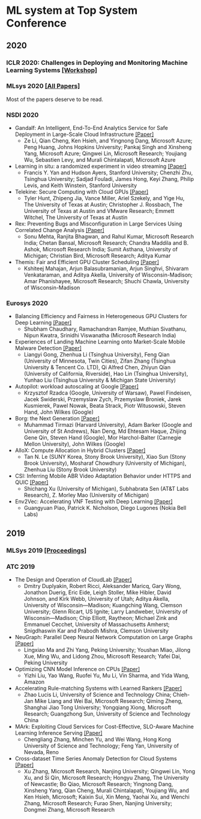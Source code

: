# ML system at Top System Conference

## 2020

### ICLR 2020: Challenges in Deploying and Monitoring Machine Learning Systems [[Workshop]](https://icml.cc/Conferences/2020/Schedule?showEvent=5738)

### MLsys 2020 [[All Papers]](https://mlsys.org/Conferences/2020/ScheduleMultitrack?text=&session=&event_type=&day=)

Most of the papers deserve to be read.

### NSDI 2020

- Gandalf: An Intelligent, End-To-End Analytics Service for Safe Deployment in Large-Scale Cloud Infrastructure [[Paper]](https://www.usenix.org/system/files/nsdi20-paper-li.pdf)
  - Ze Li, Qian Cheng, Ken Hsieh, and Yingnong Dang, Microsoft Azure; Peng Huang, Johns Hopkins University; Pankaj Singh and Xinsheng Yang, Microsoft Azure; Qingwei Lin, Microsoft Research; Youjiang Wu, Sebastien Levy, and Murali Chintalapati, Microsoft Azure
- Learning in situ: a randomized experiment in video streaming [[Paper]](https://www.usenix.org/system/files/nsdi20-paper-yan.pdf)
  - Francis Y. Yan and Hudson Ayers, Stanford University; Chenzhi Zhu, Tsinghua University; Sadjad Fouladi, James Hong, Keyi Zhang, Philip Levis, and Keith Winstein, Stanford University
- Telekine: Secure Computing with Cloud GPUs [[Paper]](https://www.usenix.org/system/files/nsdi20-paper-hunt.pdf)
  - Tyler Hunt, Zhipeng Jia, Vance Miller, Ariel Szekely, and Yige Hu, The University of Texas at Austin; Christopher J. Rossbach, The University of Texas at Austin and VMware Research; Emmett Witchel, The University of Texas at Austin
- Rex: Preventing Bugs and Misconfiguration in Large Services Using Correlated Change Analysis [[Paper]](https://www.usenix.org/system/files/nsdi20-paper-mehta.pdf)
  - Sonu Mehta, Ranjita Bhagwan, and Rahul Kumar, Microsoft Research India; Chetan Bansal, Microsoft Research; Chandra Maddila and B. Ashok, Microsoft Research India; Sumit Asthana, University of Michigan; Christian Bird, Microsoft Research; Aditya Kumar
- Themis: Fair and Efficient GPU Cluster Scheduling [[Paper]](https://www.usenix.org/system/files/nsdi20-paper-mahajan.pdf)
  - Kshiteej Mahajan, Arjun Balasubramanian, Arjun Singhvi, Shivaram Venkataraman, and Aditya Akella, University of Wisconsin-Madison; Amar Phanishayee, Microsoft Research; Shuchi Chawla, University of Wisconsin-Madison


### Eurosys 2020

- Balancing Efficiency and Fairness in Heterogeneous GPU Clusters for Deep Learning [[Paper]](https://dl.acm.org/doi/pdf/10.1145/3342195.3387555)
  - Shubham Chaudhary, Ramachandran Ramjee, Muthian Sivathanu, Nipun Kwatra, Srinidhi Viswanatha (Microsoft Research India)
- Experiences of Landing Machine Learning onto Market-Scale Mobile Malware Detection [[Paper]](https://dl.acm.org/doi/pdf/10.1145/3342195.3387530)
  - Liangyi Gong, Zhenhua Li (Tsinghua University), Feng Qian (University of Minnesota, Twin Cities), Zifan Zhang (Tsinghua University & Tencent Co. LTD), Qi Alfred Chen, Zhiyun Qian (University of California, Riverside), Hao Lin (Tsinghua University), Yunhao Liu (Tsinghua University & Michigan State University)
- Autopilot: workload autoscaling at Google [[Paper]](https://dl.acm.org/doi/pdf/10.1145/3342195.3387524?download=false)
  - Krzysztof Rzadca (Google, University of Warsaw), Pawel Findeisen, Jacek Swiderski, Przemyslaw Zych, Przemyslaw Broniek, Jarek Kusmierek, Pawel Nowak, Beata Strack, Piotr Witusowski, Steven Hand, John Wilkes (Google)
- Borg: the Next Generation [[Paper]](https://dl.acm.org/doi/pdf/10.1145/3342195.3387517)
  - Muhammad Tirmazi (Harvard University), Adam Barker (Google and University of St Andrews), Nan Deng, Md Ehtesam Haque, Zhijing Gene Qin, Steven Hand (Google), Mor Harchol-Balter (Carnegie Mellon University), John Wilkes (Google)
- AlloX: Compute Allocation in Hybrid Clusters [[Paper]](https://www.mosharaf.com/wp-content/uploads/allox-eurosys20.pdf)
  - Tan N. Le (SUNY Korea, Stony Brook University), Xiao Sun (Stony Brook University), Mosharaf Chowdhury (University of Michigan), Zhenhua Liu (Stony Brook University)
- CSI: Inferring Mobile ABR Video Adaptation Behavior under HTTPS and QUIC [[Paper]](https://dl.acm.org/doi/abs/10.1145/3342195.3387558)
  - Shichang Xu (University of Michigan), Subhabrata Sen (AT&T Labs Research), Z. Morley Mao (University of Michigan)
- Env2Vec: Accelerating VNF Testing with Deep Learning [[Paper]](https://dl.acm.org/doi/abs/10.1145/3342195.3387525)
  - Guangyuan Piao, Patrick K. Nicholson, Diego Lugones (Nokia Bell Labs)
  
  
## 2019

### MLSys 2019 [[Proceedings]](https://proceedings.mlsys.org/book/2019) 

### ATC 2019

- The Design and Operation of CloudLab [[Paper]](https://www.usenix.org/system/files/atc19-duplyakin_0.pdf)
  - Dmitry Duplyakin, Robert Ricci, Aleksander Maricq, Gary Wong, Jonathon Duerig, Eric Eide, Leigh Stoller, Mike Hibler, David Johnson, and Kirk Webb, University of Utah; Aditya Akella, University of Wisconsin—Madison; Kuangching Wang, Clemson University; Glenn Ricart, US Ignite; Larry Landweber, University of Wisconsin—Madison; Chip Elliott, Raytheon; Michael Zink and Emmanuel Cecchet, University of Massachusetts Amherst; Snigdhaswin Kar and Prabodh Mishra, Clemson University
- NeuGraph: Parallel Deep Neural Network Computation on Large Graphs [[Paper]](https://www.usenix.org/system/files/atc19-ma_0.pdf)
  - Lingxiao Ma and Zhi Yang, Peking University; Youshan Miao, Jilong Xue, Ming Wu, and Lidong Zhou, Microsoft Research; Yafei Dai, Peking University
- Optimizing CNN Model Inference on CPUs [[Paper]](https://www.usenix.org/system/files/atc19-liu-yizhi.pdf)
  - Yizhi Liu, Yao Wang, Ruofei Yu, Mu Li, Vin Sharma, and Yida Wang, Amazon
- Accelerating Rule-matching Systems with Learned Rankers [[Paper]](https://www.usenix.org/system/files/atc19-li-zhao-lucas.pdf)
  - Zhao Lucis Li, University of Science and Technology China; Chieh-Jan Mike Liang and Wei Bai, Microsoft Research; Qiming Zheng, Shanghai Jiao Tong University; Yongqiang Xiong, Microsoft Research; Guangzhong Sun, University of Science and Technology China
- MArk: Exploiting Cloud Services for Cost-Effective, SLO-Aware Machine Learning Inference Serving [[Paper]](https://www.usenix.org/system/files/atc19-zhang-chengliang.pdf)
  - Chengliang Zhang, Minchen Yu, and Wei Wang, Hong Kong University of Science and Technology; Feng Yan, University of Nevada, Reno  
- Cross-dataset Time Series Anomaly Detection for Cloud Systems [[Paper]](https://www.usenix.org/system/files/atc19-zhang-xu.pdf)
  - Xu Zhang, Microsoft Research, Nanjing University; Qingwei Lin, Yong Xu, and Si Qin, Microsoft Research; Hongyu Zhang, The University of Newcastle; Bo Qiao, Microsoft Research; Yingnong Dang, Xinsheng Yang, Qian Cheng, Murali Chintalapati, Youjiang Wu, and Ken Hsieh, Microsoft; Kaixin Sui, Xin Meng, Yaohai Xu, and Wenchi Zhang, Microsoft Research; Furao Shen, Nanjing University; Dongmei Zhang, Microsoft Research



